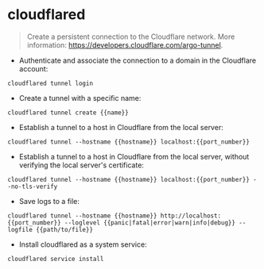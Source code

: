 # cloudflared

> Create a persistent connection to the Cloudflare network.
> More information: <https://developers.cloudflare.com/argo-tunnel>.

- Authenticate and associate the connection to a domain in the Cloudflare account:

`cloudflared tunnel login`

- Create a tunnel with a specific name:

`cloudflared tunnel create {{name}}`

- Establish a tunnel to a host in Cloudflare from the local server:

`cloudflared tunnel --hostname {{hostname}} localhost:{{port_number}}`

- Establish a tunnel to a host in Cloudflare from the local server, without verifying the local server's certificate:

`cloudflared tunnel --hostname {{hostname}} localhost:{{port_number}} --no-tls-verify`

- Save logs to a file:

`cloudflared tunnel --hostname {{hostname}} http://localhost:{{port_number}} --loglevel {{panic|fatal|error|warn|info|debug}} --logfile {{path/to/file}}`

- Install cloudflared as a system service:

`cloudflared service install`
